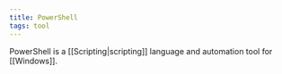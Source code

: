 ```yaml
---
title: PowerShell
tags: tool
---
```


PowerShell is a [[Scripting|scripting]] language and automation tool for [[Windows]].
